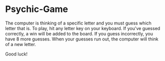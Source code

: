 # Psychic-Game

The computer is thinking of a specific letter and you must guess which letter that is. To play, hit any letter key on your keyboard. If you've guessed correctly, a win will be added to the board. If you guess incorrectly, you have 8 more guesses. When your guesses run out, the computer will think of a new letter.

Good luck!
